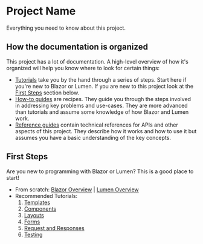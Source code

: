 # Project Name

Everything you need to know about this project.

## How the documentation is organized

This project has a lot of documentation. A high-level overview of how it's organized will help you know where to look for certain things:

- [Tutorials](/tutorials/overview) take you by the hand through a series of steps. Start here if you're new to Blazor or Lumen. If you are new to this project look at the [First Steps](#firststeps) section below.
- [How-to guides](/how-to/overview) are recipes. They guide you through the steps involved in addressing key problems and use-cases. They are more advanced than tutorials and assume some knowledge of how Blazor and Lumen work.
- [Reference guides](/references/overview) contain technical references for APIs and other aspects of this project. They describe how it works and how to use it but assumes you have a basic understanding of the key concepts.

## First Steps

Are you new to programming with Blazor or Lumen? This is a good place to start!

- From scratch: [Blazor Overview](/intros/blazor) | [Lumen Overview](/intros/lumen)
- Recommended Tutorials:
	1. [Templates](/tutorials/templates)
	1. [Components](/tutorials/components)
	1. [Layouts](/tutorials/layouts)
	1. [Forms](/tutorials/forms)
	1. [Request and Responses](/tutorials/request-and-responses)
	1. [Testing](/tutorials/testing)

